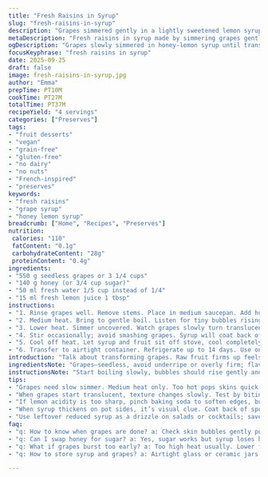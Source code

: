 ```yaml
---
title: "Fresh Raisins in Syrup"
slug: "fresh-raisins-in-syrup"
description: "Grapes simmered gently in a lightly sweetened lemon syrup until translucent and tender. A twist with honey replacing sugar gives subtle floral notes balancing tartness. The slow simmer thickens the jus into a syrup coating the tender fruit. Ideal for spooning over yogurts or stirred into oatmeal. Grain-free, vegan, no nuts, no dairy, no gluten, egg-free. Refrigerate in airtight jar; lasts up to two weeks. Recognize readiness by translucent grapes, syrup slightly thickened, not boiling hard. Adds natural brightness and juicy bursts with minimal fuss. The lemon juice acidity cuts through sweetness for balance."
metaDescription: "Fresh raisins in syrup made by simmering grapes gently in honey-lemon syrup until translucent, tender, slightly thickened, great on yogurts or oatmeal."
ogDescription: "Grapes slowly simmered in honey-lemon syrup until translucent and tender. Syrup thickens gently. Use for yogurt, pancakes, oatmeal. French-inspired fruit treat."
focusKeyphrase: "fresh raisins in syrup"
date: 2025-09-25
draft: false
image: fresh-raisins-in-syrup.jpg
author: "Emma"
prepTime: PT10M
cookTime: PT27M
totalTime: PT37M
recipeYield: "4 servings"
categories: ["Preserves"]
tags:
- "fruit desserts"
- "vegan"
- "grain-free"
- "gluten-free"
- "no dairy"
- "no nuts"
- "French-inspired"
- "preserves"
keywords:
- "fresh raisins"
- "grape syrup"
- "honey lemon syrup"
breadcrumb: ["Home", "Recipes", "Preserves"]
nutrition: 
 calories: "110"
 fatContent: "0.1g"
 carbohydrateContent: "28g"
 proteinContent: "0.4g"
ingredients:
- "550 g seedless grapes or 3 1/4 cups"
- "140 g honey (or 3/4 cup sugar)"
- "50 ml fresh water 1/5 cup instead of 1/4"
- "15 ml fresh lemon juice 1 tbsp"
instructions:
- "1. Rinse grapes well. Remove stems. Place in medium saucepan. Add honey, water, lemon juice."
- "2. Medium heat. Bring to gentle boil. Listen for tiny bubbles rising steadily, not a roar or rapid boil."
- "3. Lower heat. Simmer uncovered. Watch grapes slowly turn translucent, juices darken slightly, syrup begin to thicken on sides of pan, about 25-30 minutes."
- "4. Stir occasionally; avoid smashing grapes. Syrup will coat back of spoon with slight resistance."
- "5. Cool off heat. Let syrup and fruit sit off stove, cool completely for best flavor and texture."
- "6. Transfer to airtight container. Refrigerate up to 14 days. Use on thick Greek yogurt, pancakes, or oatmeal."
introduction: "Talk about transforming grapes. Raw fruit firms up feels wrong; they should melt gently in syrup. Tried quick jams before; grapes resist—just skin splits but flesh stays stubborn. Slow simmer brings out this luminous translucent quality, like little jewels glowing soft. Honey switched in — sugar’s fine but honey brings woody warmth under its sheen. Lemon squeeze isn’t decoration; it cracks saccharin edge, balancing sweetness with bright acidity. Watch the grape skin bubble softly, juice thickens, that tiny pfft of lowering liquid speaks readiness more than clock alone. Chill it down enough, the crisp snap fades to tender sweetness. Keep the syrup cloudy? Nope. It clarifies, settles, defining its character. This isn’t quick preserve—patience rewards."
ingredientsNote: "Grapes—seedless, avoid underripe or overly firm; flavor falters and grains stay too stiff. Honey adds complexity but swap for maple syrup if allergic or nutty undertones unwanted. Water quantity tweaked down slightly to speed concentration without burning sugar. Lemon juice crucial—it prevents crystallization and lifts dullness. Sometimes I toss a tiny pinch of baking soda to soften acidity when lemon hits too hard, but usually not needed. Stir sparingly—that skin fragile as old paper. If grapes gush juice too fast or skins crack too early, lower heat further. Overcooked syrup tastes bitter; trust visual clues over timer. Containers must seal airtight—no soggy condensation; keeps fresh edges."
instructionsNote: "Start boiling slowly, bubbles should rise gently and consistently, not roar or sputter. Don’t rush with high flame—grapes burst, syrup scorches, texture ruined. During simmer, taste one grape occasionally—translucent, tender but not mushy—signaling near readiness. Syrup thickness judged by back of spoon test: coats but still flows slightly. Stirring is double-edged—too much bursts grapes, making cloudy syrup; but stalling invites burning. Off-heat cooling lets residual heat finish thickening gently. Store in glass jar or ceramic; plastic sometimes traps odors or colors. Use within two weeks; too long and juices ferment or dry out. Great trick: reduced syrup can be used as cocktail drizzle or salad accent. I learned to trust senses more than numbers—light sizzle, translucent skin, syrup cling tell the tale."
tips:
- "Grapes need slow simmer. Medium heat only. Too hot pops skins quick, juice leaks, syrup clouds. Watch bubbles rise steadily, tiny, no roar. Use honey for subtle woody warmth that sugar lacks. If allergic, maple syrup okay but shifts flavor. Lemon juice stops sugar crystallizing; don’t skip. Add water less than usual, speeds syrup thickening without burning. Check skin bubbles and juice darkening to judge readiness, not timer alone. Stir rarely to avoid breaking skin, syrup clarity suffers if burst."
- "When grapes start translucent, texture changes slowly. Test by biting one grape—should snap gently, tender but not mush. Syrup thick enough to coat spoon but still fluid. Remove from heat before syrup is hard boil; residual heat finishes thickness during cooling. Cooling off stovetop changes texture—crispy snap fades to tender burst. Avoid plastic storage; glass or ceramic better to preserve flavors, avoid trapped odors. Refrigerate airtight for up to two weeks, juices ferment if left too long."
- "If lemon acidity is too sharp, pinch baking soda to soften edges, but add sparingly. Water quantity is tricky—too much dilutes syrup, too little risks burn. Monitor carefully near end. Stir occasionally, not constantly. Burst grapes make syrup cloudy and dull. Tolerate some skin cracking but if too much, lower heat further. Patience key; this isn’t a fast preserve. Grainy raisins mean underripe grapes or cooking too fast. Use seedless only; stems impact bitterness if left in."
- "When syrup thickens on pot sides, it’s visual clue. Coat back of spoon test works well; syrup clings but dribbles off. If syrup thickens too fast, reduce heat or add tiny bit water. Cooling allows gradual thickening without scorch. Honey adds complexity but sugar works fine for simpler version. Swap lemon juice for lime if you want different acidity profile, but acidity needed to break saccharin edge. Quick cook jams fail here; grapes resist high heat. This keeps translucent look, jewel-like softness."
- "Use leftover reduced syrup as a drizzle on salads or cocktails; saves waste, adds subtle sweet-tart boost. Stir grape skins gently when sampling—burst too many, syrup goes hazy. Let syrup and grapes cool fully before storing to prevent condensation. Avoid plastic lids that trap moisture. Taste checks during simmer better than clock. Texture changes subtle; skin bubbles soft, juice thickens slight. Slow steady heat, no rush. These tips learned from trial—slow, precise, sensory cues over timers."
faq:
- "q: How to know when grapes are done? a: Check skin bubbles gently popping, grapes turn translucent—bite one. Should be tender but firm. Syrup coats spoon. Not hard boil but thickened. Visual and tactile clues work better than clock."
- "q: Can I swap honey for sugar? a: Yes, sugar works but syrup loses honey’s woody warmth. Maple syrup possible if allergy; changes flavor. Sweetness similar but texture varies slightly. Lemon juice still needed to stop crystals."
- "q: What if grapes burst too early? a: Too high heat usually. Lower flame, stir less. Burst grapes cloud syrup, texture worse. Use seedless, avoid firm underripe fruit. Slow simmer keeps skins intact longer—better syrup clarity."
- "q: How to store syrup and grapes? a: Airtight glass or ceramic jars best. Refrigerate up to 14 days safe. Avoid plastic lids trapping moisture, cause soggy edges. Cool completely before sealing. Sometimes juices ferment if left too long; watch for off smells or fizz."

---
```

